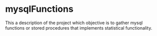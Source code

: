 # mysqlFunctions
This a description of the project which objective is to gather mysql functions or stored procedures that implements statistical functionality.

